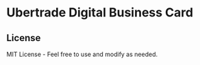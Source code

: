 # Ubertrade Digital Business Card

## License

MIT License - Feel free to use and modify as needed. 